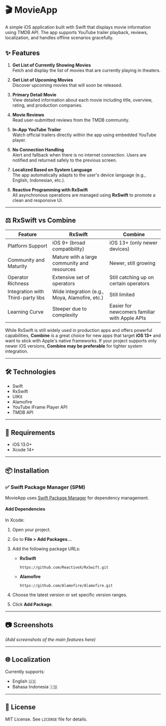 # 🎬 MovieApp

A simple iOS application built with Swift that displays movie information using TMDB API. The app supports YouTube trailer playback, reviews, localization, and handles offline scenarios gracefully.

## ✨ Features

1. **Get List of Currently Showing Movies**  
   Fetch and display the list of movies that are currently playing in theaters.

2. **Get List of Upcoming Movies**  
   Discover upcoming movies that will soon be released.

3. **Primary Detail Movie**  
   View detailed information about each movie including title, overview, rating, and production companies.

4. **Movie Reviews**  
   Read user-submitted reviews from the TMDB community.

5. **In-App YouTube Trailer**  
   Watch official trailers directly within the app using embedded YouTube player.

6. **No Connection Handling**  
   Alert and fallback when there is no internet connection. Users are notified and returned safely to the previous screen.

7. **Localized Based on System Language**  
   The app automatically adapts to the user's device language (e.g., English, Indonesian, etc.).

8. **Reactive Programming with RxSwift**  
   All asynchronous operations are managed using **RxSwift** to promote a clean and responsive UI.

---

## ⚖️ RxSwift vs Combine

| Feature                            | RxSwift                                          | Combine                                        |
|------------------------------------|--------------------------------------------------|------------------------------------------------|
| Platform Support                   | iOS 9+ (broad compatibility)                     | iOS 13+ (only newer devices)                   |
| Community and Maturity             | Mature with a large community and resources      | Newer, still growing                           |
| Operator Richness                  | Extensive set of operators                       | Still catching up on certain operators         |
| Integration with Third-party libs  | Wide integration (e.g., Moya, Alamofire, etc.)   | Still limited                                  |
| Learning Curve                     | Steeper due to complexity                        | Easier for newcomers familiar with Apple APIs  |

While RxSwift is still widely used in production apps and offers powerful capabilities, **Combine** is a great choice for new apps that target **iOS 13+** and want to stick with Apple's native frameworks. If your project supports only newer iOS versions, **Combine may be preferable** for tighter system integration.

---

## 🛠 Technologies

- Swift
- RxSwift
- UIKit
- Alamofire
- YouTube iFrame Player API
- TMDB API

---

## 🧪 Requirements

- iOS 13.0+
- Xcode 14+

---

## 📦 Installation

### ✅ Swift Package Manager (SPM)

MovieApp uses [Swift Package Manager](https://swift.org/package-manager/) for dependency management.

#### Add Dependencies

In Xcode:

1. Open your project.
2. Go to **File > Add Packages…**
3. Add the following package URLs:

   - **RxSwift**  
     ```
     https://github.com/ReactiveX/RxSwift.git
     ```
   - **Alamofire**  
     ```
     https://github.com/Alamofire/Alamofire.git
     ```

4. Choose the latest version or set specific version ranges.
5. Click **Add Package**.

---

## 📷 Screenshots

*(Add screenshots of the main features here)*

---

## 🌐 Localization

Currently supports:
- English 🇺🇸
- Bahasa Indonesia 🇮🇩

---

## 📄 License

MIT License. See `LICENSE` file for details.
